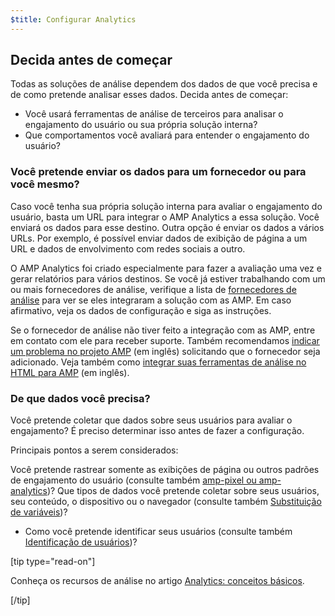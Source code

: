 ```yaml
---
$title: Configurar Analytics
---
```


## Decida antes de começar

Todas as soluções de análise dependem dos dados de que você precisa
e de como pretende analisar esses dados. Decida antes de começar:

* Você usará ferramentas de análise de terceiros para analisar o engajamento do usuário
ou sua própria solução interna?
* Que comportamentos você avaliará para entender o engajamento do usuário?

### Você pretende enviar os dados para um fornecedor ou para você mesmo?

Caso você tenha sua própria solução interna para avaliar o engajamento do usuário,
basta um URL para integrar o AMP Analytics a essa solução.
Você enviará os dados para esse destino.
Outra opção é enviar os dados a vários URLs.
Por exemplo, é possível enviar dados de exibição de página a um URL
e dados de envolvimento com redes sociais a outro.

O AMP Analytics foi criado especialmente para fazer a avaliação uma vez e gerar relatórios para vários destinos.
Se você já estiver trabalhando com um ou mais fornecedores de análise,
verifique a lista de [fornecedores de análise](analytics-vendors.md) para ver se eles integraram a solução com as AMP.
Em caso afirmativo, veja os dados de configuração e siga as instruções.

Se o fornecedor de análise não tiver feito a integração com as AMP,
entre em contato com ele para receber suporte.
Também recomendamos [indicar um problema no projeto AMP](https://github.com/ampproject/amphtml/issues/new) (em inglês)
solicitando que o fornecedor seja adicionado.
Veja também como
[integrar suas ferramentas de análise no HTML para AMP](https://github.com/ampproject/amphtml/blob/main/extensions/amp-analytics/integrating-analytics.md) (em inglês).

### De que dados você precisa?

Você pretende coletar que dados sobre seus usuários para avaliar o engajamento?
É preciso determinar isso antes de fazer a configuração.

Principais pontos a serem considerados:

Você pretende rastrear somente as exibições de página ou outros padrões de engajamento do usuário
(consulte também [amp-pixel ou amp-analytics](analytics_basics.md#use-amp-pixel-or-amp-analytics))?
Que tipos de dados você pretende coletar sobre seus usuários, seu conteúdo,
o dispositivo ou o navegador (consulte também [Substituição de variáveis](analytics_basics.md#variable-substitution))?
* Como você pretende identificar seus usuários (consulte também [Identificação de usuários](analytics_basics.md#user-identification))?

[tip type="read-on"]

Conheça os recursos de análise no artigo [Analytics: conceitos básicos](analytics_basics.md).

[/tip]
